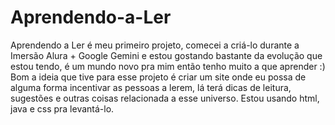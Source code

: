 # Aprendendo-a-Ler
Aprendendo a Ler é meu primeiro projeto, comecei a criá-lo durante a Imersão Alura + Google Gemini e estou gostando bastante da evolução que estou tendo, é um mundo novo pra mim então tenho muito a que aprender :)
Bom a ideia que tive para esse projeto é criar um site onde eu possa de alguma forma incentivar as pessoas a lerem, lá terá dicas de leitura, sugestões e outras coisas relacionada a esse universo.
Estou usando html, java e css pra levantá-lo.
